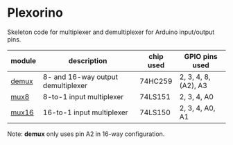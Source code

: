 # Plexorino

Skeleton code for multiplexer and demultiplexer for Arduino input/output pins.

| module          | description                        |chip used | GPIO pins used     |
|-----------------|------------------------------------|----------|--------------------|
| [demux](/demux) | 8- and 16-way output demultiplexer | 74HC259  | 2, 3, 4, 8, (A2), A3 |
| [mux8](/mux8)   | 8-to-1 input multiplexer           | 74LS151  | 2, 3, 4, A0        |
| [mux16](/mux16) | 16-to-1 input multiplexer          | 74LS150  | 2, 3, 4, A0, A1    |

Note: **demux** only uses pin A2 in 16-way configuration.
